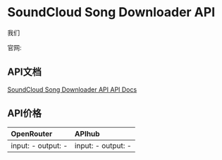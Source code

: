 # SoundCloud Song Downloader API

我们

官网: []()

## API文档

[SoundCloud Song Downloader API API Docs](../apis/zh/SoundCloud_Song_Downloader_API.md)

## API价格

| OpenRouter | APIhub |
|:---|:---|
| input: - output: - | input: - output: - |
